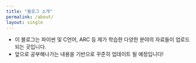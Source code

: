 ```yaml
---
title: "블로그 소개"
permalink: /about/
layout: single
---
```


- 이 블로그는 파이썬 및 C언어, ARC 등 제가 학습한 다양한 분야의 자료들이 업로드 되는 곳입니다.
- 앞으로 공부해나가는 내용을 기반으로 꾸준히 업데이트 될 예정입니다!
